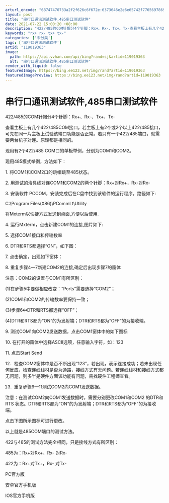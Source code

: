```yaml
---
arturl_encode: "68747470733a2f2f626c6f672e:6373646e2e6e65742f77656978696e5f34323335363834342f:61727469636c652f64657461696c732f313139303139333633"
layout: post
title: "串行口通讯测试软件,485串口测试软件"
date: 2021-07-22 15:00:20 +08:00
description: "422/485的COM针帽分4个针脚：Rx+、Rx-、Tx+、Tx-查看主板上有几个422/485C"
keywords: "rx+ rx- tx+ tx-"
categories: ['未分类']
tags: ['串行口通讯测试软件']
artid: "119019363"
image:
  path: https://api.vvhan.com/api/bing?rand=sj&artid=119019363
  alt: "串行口通讯测试软件,485串口测试软件"
render_with_liquid: false
featuredImage: https://bing.ee123.net/img/rand?artid=119019363
featuredImagePreview: https://bing.ee123.net/img/rand?artid=119019363
---
```


# 串行口通讯测试软件,485串口测试软件

422/485的COM针帽分4个针脚：Rx+、Rx-、Tx+、Tx-

查看主板上有几个422/485COM接口，若主板上有2个或2个以上422/485接口，可先在同一片主板上试验该端口功能是否正常。若只有一个422/485端口，就需要两台机子对连。原理都是相同的。

现用有2个422/485 COM口的单板举例，分别为COM1和COM2。

现用485模式举例，方法如下：

1. 将COM1和COM2口的跳帽跳至485状态。

2. 用测试的治具线对连COM1和COM2的两个针脚：Rx+对Rx+，Rx-对Rx-

3. 安装软件 PCCOM，安装完成后在C盘中找到该软件的运行程序，路径如下:

C:\Program Files(X86)\PCommLt\Utility

将Mxterm以快捷方式发送到桌面,方便以后使用.

4. 运行Mxterm，点击新建COM1的连接,图片如下:

5. 选择COM1接口和传输数率

6. DTR和RTS都选择“ON”，如下图：

7. 点击确定，出现如下窗体：

8. 重复步骤4—7新建COM2的连接,确定后出现步骤7的窗体

注意：COM2的设置与COM1有所区别：

(1)在步骤5中要做相应改变：“Ports”需要选择“COM2”；

(2)COM1和COM2的传输数率要保持一致；

(3)步骤6中DTR和RTS都选择“OFF”；

(4)DTR和RTS都为“ON”的为发射端；DTR和RTS都为“OFF”的为接收端。

9. 测试COM1向COM2发送数据，点击COM1窗体中的如下图标

10. 在打开的窗体中选择ASCII选项，任意输入字符，如：123

11. 点击Start Send

12．检查COM2窗体中是否不断出现“123”，若出现，表示连接成功；若未出现任何反应，检查连线线材是否为通路，接线方式有无问题。若连线线材和接线方式都无问题，则多半是硬件方面该功能有问题，需找硬件工程师查看。

13.  重复步骤9—11测试COM2向COM1发送数据。

注意：在测试COM2向COM1发送数据时，需要分别更改COM1和COM2 的DTR和RTS 状态。DTR和RTS都为“ON”的为发射端；DTR和RTS都为“OFF”的为接收端。

点击下图所示图标可进行更改。

以上就是485COM端口的测试方法。

422与485的测试方法完全相同，只是接线方式有所区别：

485为：Rx+对Rx+，Rx- 对Rx-

422为：Rx+对Tx+，Rx- 对Tx-

PC官方版

安卓官方手机版

IOS官方手机版